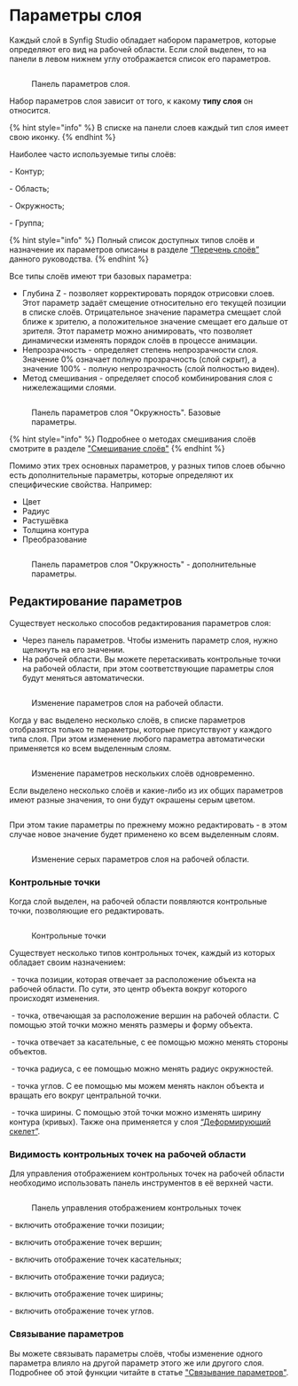 # Параметры слоя

Каждый слой в Synfig Studio обладает набором параметров, которые определяют его вид на рабочей области.  Если слой выделен, то на панели в левом нижнем углу отображается список его параметров.

<figure><img src="../.gitbook/assets/019.png" alt=""><figcaption><p>Панель параметров слоя.</p></figcaption></figure>

Набор параметров слоя зависит от того, к какому **типу слоя** он относится.&#x20;

{% hint style="info" %}
В списке на панели слоев каждый тип слоя имеет свою иконку.
{% endhint %}

Наиболее часто используемые типы слоёв:

<img src="../.gitbook/assets/layer_geometry_outline_icon (1).png" alt="" data-size="line">- Контур;

<img src="../.gitbook/assets/layer_geometry_region_icon.png" alt="" data-size="line">- Область;

<img src="../.gitbook/assets/layer_geometry_circle_icon.png" alt="" data-size="line">- Окружность;

<img src="../.gitbook/assets/layer_other_group_icon.png" alt="" data-size="line">- Группа;

{% hint style="info" %}
Полный список доступных типов слоёв и назначение их параметров описаны в разделе [“Перечень слоёв”](broken-reference) данного руководства.
{% endhint %}

Все типы слоёв имеют три базовых параметра:

* Глубина Z - позволяет корректировать порядок отрисовки слоев. Этот параметр задаёт смещение относительно его текущей позиции в списке слоёв. Отрицательное значение параметра смещает слой ближе к зрителю, а положительное значение смещает его дальше от зрителя. Этот параметр можно анимировать, что позволяет динамически изменять порядок слоёв в процессе анимации.
* Непрозрачность - определяет степень непрозрачности слоя. Значение 0% означает полную прозрачность (слой скрыт), а значение 100% - полную непрозрачность (слой полностью виден).
* Метод смешивания - определяет способ комбинирования слоя с нижележащими слоями.

<figure><img src="../.gitbook/assets/009-1.png" alt=""><figcaption><p>Панель параметров слоя "Окружность". Базовые параметры.</p></figcaption></figure>

{% hint style="info" %}
Подробнее о методах смешивания слоёв смотрите  в разделе ["Смешивание слоёв"](smeshivanie-sloyov.md)
{% endhint %}

Помимо этих трех основных параметров, у разных типов слоев обычно есть дополнительные параметры, которые определяют их специфические свойства. Например:

* Цвет
* Радиус
* Растушёвка
* Толщина контура
* Преобразование

<figure><img src="../.gitbook/assets/009-2.png" alt=""><figcaption><p>Панель параметров слоя "Окружность" - дополнительные параметры.</p></figcaption></figure>

## Редактирование параметров <a href="#docs-internal-guid-dc2ed70e-7fff-2434-a8be-535975bbbcc2" id="docs-internal-guid-dc2ed70e-7fff-2434-a8be-535975bbbcc2"></a>

Существует несколько способов редактирования параметров слоя:

* Через панель параметров. Чтобы изменить параметр слоя, нужно щелкнуть на его значении.
* На рабочей области. Вы можете перетаскивать контрольные точки на рабочей области, при этом соответствующие параметры слоя будут меняться автоматически.

<figure><img src="../.gitbook/assets/0001-0150.gif" alt=""><figcaption><p>Изменение параметров слоя на рабочей области.</p></figcaption></figure>

Когда у вас выделено несколько слоёв, в списке параметров отобразятся только те параметры, которые присутствуют у каждого типа слоя. При этом изменение любого параметра автоматически применяется ко всем выделенным слоям.

<figure><img src="../.gitbook/assets/002 (1).gif" alt=""><figcaption><p>Изменение параметров нескольких слоёв одновременно.</p></figcaption></figure>

Если выделено несколько слоёв и какие-либо из их общих параметров имеют разные значения, то они будут окрашены серым цветом. &#x20;



<figure><img src="../.gitbook/assets/image.png" alt=""><figcaption></figcaption></figure>

При этом такие параметры по прежнему можно редактировать - в этом случае новое значение будет применено ко всем выделенным слоям.

<figure><img src="../.gitbook/assets/003-2.gif" alt=""><figcaption><p>Изменение серых параметров слоя на рабочей области.</p></figcaption></figure>

### Контрольные точки

Когда слой выделен, на рабочей области появляются контрольные точки, позволяющие его редактировать.

<figure><img src="../.gitbook/assets/27.png" alt=""><figcaption><p>Контрольные точки</p></figcaption></figure>

Существует несколько типов контрольных точек, каждый из которых обладает своим назначением:

<img src="../.gitbook/assets/1 (5).png" alt="" data-size="line"> - точка позиции, которая отвечает за расположение объекта на рабочей области. По сути, это центр объекта вокруг которого происходят изменения.&#x20;

<img src="../.gitbook/assets/2 (1) (1) (1).png" alt="" data-size="line"> - точка, отвечающая за расположение вершин на рабочей области. С помощью этой точки можно менять размеры и форму объекта.

<img src="../.gitbook/assets/3 (1) (1).png" alt="" data-size="line"> - точка отвечает за касательные, с ее помощью можно менять стороны объектов.

<img src="../.gitbook/assets/4 (1).png" alt="" data-size="line"> - точка радиуса, с ее помощью можно менять радиус окружностей.

<img src="../.gitbook/assets/5 (1) (1).png" alt="" data-size="line"> - точка углов. С ее помощью мы можем менять наклон объекта и вращать его вокруг центральной точки.

<img src="../.gitbook/assets/8.png" alt="" data-size="line"> - точка ширины. С помощью этой точки можно изменять ширину контура (кривых). Также она применяется у слоя [“Деформирующий скелет”](../perechen-sloyov/deformiruyushii-skelet.md).&#x20;

### Видимость контрольных точек на рабочей области&#x20;

Для управления отображением контрольных точек на рабочей области необходимо использовать панель инструментов в её верхней части.

<figure><img src="../.gitbook/assets/2024-03-13_13-15 (1).png" alt=""><figcaption><p>Панель управления отображением контрольных точек</p></figcaption></figure>

<img src="../.gitbook/assets/duck_position_icon.png" alt="" data-size="line">-  включить отображение точки позиции;

<img src="../.gitbook/assets/duck_vertex_icon.png" alt="" data-size="line">-  включить отображение точек вершин;

<img src="../.gitbook/assets/duck_tangent_icon.png" alt="" data-size="line">-  включить отображение точек касательных;

<img src="../.gitbook/assets/duck_radius_icon.png" alt="" data-size="line">-  включить отображение точки радиуса;

<img src="../.gitbook/assets/duck_width_icon.png" alt="" data-size="line">-  включить отображение точек ширины;

<img src="../.gitbook/assets/duck_angle_icon.png" alt="" data-size="line">-  включить отображение точек углов.

### Связывание параметров

Вы можете связывать параметры слоёв, чтобы изменение одного параметра влияло на другой параметр этого же или другого слоя. Подробнее об этой функции читайте в статье ["Связывание параметров"](parametry-sloya.md#svyazyvanie-parametrov).

